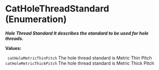 # CatHoleThreadStandard (Enumeration)

**_Hole Thread Standard It describes the standard to be used for hole threads._**

**Values:**

` catHoleMetricThinPitch`      The hole thread standard is Metric Thin Pitch
` catHoleMetricThickPitch`      The hole thread standard is Metric Thick Pitch